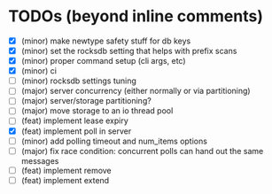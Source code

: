 # TODOs (beyond inline comments)

- [X] (minor) make newtype safety stuff for db keys
- [X] (minor) set the rocksdb setting that helps with prefix scans
- [X] (minor) proper command setup (cli args, etc)
- [X] (minor) ci
- [ ] (minor) rocksdb settings tuning
- [ ] (major) server concurrency (either normally or via partitioning)
- [ ] (major) server/storage partitioning?
- [ ] (major) move storage to an io thread pool
- [ ] (feat) implement lease expiry
- [X] (feat) implement poll in server
- [ ] (minor) add polling timeout and num_items options
- [ ] (major) fix race condition: concurrent polls can hand out the same messages
- [ ] (feat) implement remove
- [ ] (feat) implement extend
